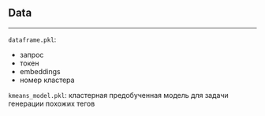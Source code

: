 ## Data
-------------------------------------

`dataframe.pkl`: 
- запрос
- токен
- embeddings
- номер кластера

`kmeans_model.pkl`: кластерная предобученная модель для задачи генерации похожих тегов

